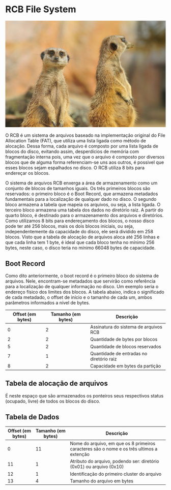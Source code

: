# RCB File System

![Meerkats - by Stéphane Ente](meerkats.jpg "Meerkats - by Stéphane Enten")

O RCB é um sistema de arquivos baseado na implementação original do File Allocation Table (FAT), que utiliza uma lista ligada como método de alocação. Dessa forma, cada arquivo é composto por uma lista ligada de blocos do disco, evitando assim, desperdícios de memória com fragmentação interna pois, uma vez que o arquivo é composto por diversos blocos que de alguma forma referenciam-se uns aos outros, é possivel que esses blocos sejam espalhados no disco. O RCB utiliza 8 bits para endereçar os blocos.

O sistema de arquivos RCB enxerga a área de armazenamento como um conjunto de blocos de tamanhos iguais. Os três primeiros blocos são reservados: o primeiro bloco é o Boot Record, que armazena metadados fundamentais para a localização de qualquer dado no disco. O segundo bloco armazena a tabela que mapeia os arquivos, ou seja, a lista ligada. O terceiro bloco armazena uma tabela dos dados no diretório raiz. A partir do quarto bloco, é destinado para o armazenamento dos arquivos e diretórios. Como utilizamos 8 bits para endereçamento dos blocos, o nosso disco pode ter até 256 blocos, mais os dois blocos iniciais, ou seja, independentemente da capacidade do disco, ele será dividido em 258 blocos. Visto que a tabela de alocação de arquivos aloca até 256 linhas e que cada linha tem 1 byte, é ideal que cada bloco tenha no mínimo 256 bytes, neste caso, o disco teria no mínimo 66048 bytes de capacidade.

## Boot Record

Como dito anteriormente, o boot record é o primeiro bloco do sistema de arquivos. Nele, encontram-se metadados que servirão como referência para a localização de qualquer informação no disco. Um exemplo seria o endereço físico dos limites dos blocos.
A tabela abaixo, indica o significado de cada metadado, o offset de início e o tamanho de cada um, ambos parâmetros informados a nível de bytes.

| Offset (em bytes) | Tamanho (em bytes) | Descrição |
| - | - | - |
| 0 | 2 | Assinatura do sistema de arquivos RCB |
| 2 | 2 | Quantidade de bytes por blocos |
| 5 | 2 | Quantidade de blocos reservados|
| 7 | 1 | Quantidade de entradas no diretório raiz |
| 8 | 2 | Capacidade em bytes da partição |

## Tabela de alocação de arquivos

É neste espaço que são armazenados os ponteiros seus respectivos status (ocupado, livre) de todos os blocos do disco.

## Tabela de Dados

| Offset (em bytes) | Tamanho (em bytes) | Descrição |
| - | - | - |
| 0 | 11 | Nome do arquivo, em que os 8 primeiros caracteres são o nome e os três ultimos a extenção |
| 11 | 1 | Atributo do arquivo, podendo ser: diretório (0x01) ou arquivo (0x10) |
| 12 | 1 | Identificação do primeiro cluster do arquivo |
| 13 | 4 | Tamanho do arquivo em bytes |
